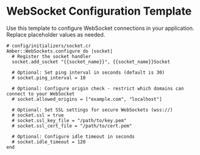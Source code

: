 # WebSocket Configuration Template

Use this template to configure WebSocket connections in your application. Replace placeholder values as needed.

```crystal
# config/initializers/socket.cr
Amber::WebSockets.configure do |socket|
  # Register the socket handler
  socket.add_socket "{{socket_name}}", {{socket_name}}Socket

  # Optional: Set ping interval in seconds (default is 30)
  # socket.ping_interval = 10

  # Optional: Configure origin check - restrict which domains can connect to your WebSocket
  # socket.allowed_origins = ["example.com", "localhost"]
  
  # Optional: Set SSL settings for secure WebSockets (wss://)
  # socket.ssl = true
  # socket.ssl_key_file = "/path/to/key.pem"
  # socket.ssl_cert_file = "/path/to/cert.pem"
  
  # Optional: Configure idle timeout in seconds
  # socket.idle_timeout = 120
end
``` 